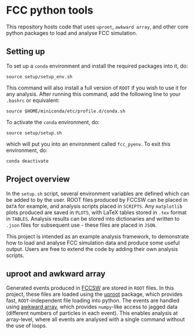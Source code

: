 # FCC python tools

This repository hosts code that uses `uproot`, `awkward array`, and other core python packages to load and analyse FCC simulation.

## Setting up

To set up a `conda` environment and install the required packages into it, do:

```
source setup/setup_env.sh
```

This command will also install a full version of `ROOT` if you wish to use it for any analysis. After running this command, add the following line to your `.bashrc` or equivalent:

```
source $HOME/miniconda/etc/profile.d/conda.sh
```

To activate the `conda` environment, do:

```
source setup/setup.sh
```

which will put you into an environment called `fcc_pyenv`. To exit this environment, do:

```
conda deactivate
```

## Project overview

In the `setup.sh` script, several environment variables are defined which can be added to by the user. ROOT files produced by FCCSW can be placed in `DATA` for example, and analysis scripts placed in `SCRIPTS`. Any `matplotlib` plots produced are saved in `PLOTS`, with LaTeX tables stored in `.tex` format in `TABLES`. Analysis results can be stored into dictionaries and written to `.json` files for subsequent use - these files are placed in `JSON`.

This project is intended as an example analysis framework, to demonstrate how to load and analyse FCC simulation data and produce some useful output. Users are free to extend the code by adding their own analysis scripts.

## uproot and awkward array

Generated events produced in [FCCSW](https://github.com/HEP-FCC/FCCSW) are stored in `ROOT` files. In this project, these files are loaded using the [uproot](https://github.com/scikit-hep/uproot4) package, which provides fast, `ROOT`-independent file loading into python. The events are handled using [awkward array](https://github.com/scikit-hep/awkward-1.0), which provides `numpy`-like access to jagged data (different numbers of particles in each event). This enables analysis at array-level, where all events are analysed with a single command without the use of loops. 
